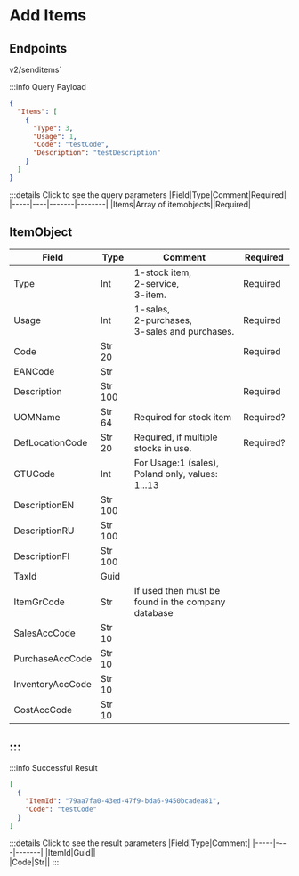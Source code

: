 # Add Items

## Endpoints

<!--@include: @/dist/md/api_url.md-->v2/senditems`

:::info Query Payload
```json
{
  "Items": [
    {
      "Type": 3,
      "Usage": 1,
      "Code": "testCode",
      "Description": "testDescription"
    }
  ]
}
```
:::details Click to see the query parameters
|Field|Type|Comment|Required|
|-----|----|-------|--------|
|Items|Array of itemobjects||Required|

## ItemObject
|Field|Type|Comment|Required|
|-----|----|-------|--------|
|Type|Int|1-stock item, <br>2-service, <br>3-item.|Required|
|Usage|Int|1-sales, <br>2-purchases, <br>3-sales and purchases.|Required|
|Code|Str 20||Required|
|EANCode|Str|||
|Description|Str 100||Required|
|UOMName|Str 64|Required for stock item|Required?|
|DefLocationCode|Str 20|Required, if multiple stocks in use.|Required?|
|GTUCode|Int|For Usage:1 (sales),  Poland only, values: 1...13||
|DescriptionEN|Str 100|||
|DescriptionRU|Str 100|||
|DescriptionFI|Str 100|||
|TaxId|Guid|||
|ItemGrCode|Str|If used then must be found in the company database||
|SalesAccCode|Str 10|||
|PurchaseAccCode|Str 10|||
|InventoryAccCode|Str 10|||
|CostAccCode|Str 10|||
:::
---
:::info Successful Result
```json
[
  {
    "ItemId": "79aa7fa0-43ed-47f9-bda6-9450bcadea81",
    "Code": "testCode"
  }
]
```
:::details Click to see the result parameters
|Field|Type|Comment|
|-----|----|-------|
|ItemId|Guid||	
|Code|Str||
:::